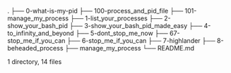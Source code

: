 .
├── 0-what-is-my-pid
├── 100-process_and_pid_file
├── 101-manage_my_process
├── 1-list_your_processes
├── 2-show_your_bash_pid
├── 3-show_your_bash_pid_made_easy
├── 4-to_infinity_and_beyond
├── 5-dont_stop_me_now
├── 67-stop_me_if_you_can
├── 6-stop_me_if_you_can
├── 7-highlander
├── 8-beheaded_process
├── manage_my_process
└── README.md

1 directory, 14 files

